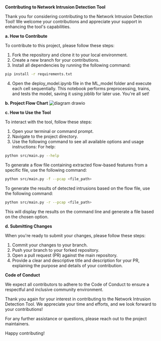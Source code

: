 **Contributing to Network Intrusion Detection Tool**

Thank you for considering contributing to the Network Intrusion Detection Tool! We welcome your contributions and appreciate your support in enhancing the tool's capabilities.

**a. How to Contribute**

To contribute to this project, please follow these steps:

1. Fork the repository and clone it to your local environment.
2. Create a new branch for your contributions.
3. Install all dependencies by running the following command:
```bash
pip install -r requirements.txt
```
4. Open the deploy_model.ipynb file in the ML_model folder and execute each cell sequentially. This notebook performs preprocessing, trains, and tests the model, saving it using joblib for later use.
You're all set!

**b. Project Flow Chart**
![diagram drawio](https://github.com/Flanker-shyam/Network-Intrusion-detection-system/assets/85950516/e9f23634-c888-484f-ab45-4e0ac183aa56)

**c. How to Use the Tool**

To interact with the tool, follow these steps:
1. Open your terminal or command prompt.
2. Navigate to the project directory.
3. Use the following command to see all available options and usage instructions:
For help:
```bash
python src/main.py --help
```
To generate a flow file containing extracted flow-based features from a specific file, use the following command:
```bash
python src/main.py -f --pcap <file_path>
```
To generate the results of detected intrusions based on the flow file, use the following command:
```bash
python src/main.py -r --pcap <file_path>
```
This will display the results on the command line and generate a file based on the chosen option.

**d. Submitting Changes**

When you're ready to submit your changes, please follow these steps:
1. Commit your changes to your branch.
2. Push your branch to your forked repository.
3. Open a pull request (PR) against the main repository.
4. Provide a clear and descriptive title and description for your PR, explaining the purpose and details of your contribution.
   
**Code of Conduct**

We expect all contributors to adhere to the Code of Conduct to ensure a respectful and inclusive community environment.

Thank you again for your interest in contributing to the Network Intrusion Detection Tool. We appreciate your time and efforts, and we look forward to your contributions!

For any further assistance or questions, please reach out to the project maintainers.

Happy contributing!
